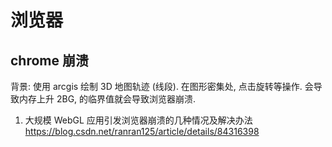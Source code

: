 # 浏览器

## chrome 崩溃

背景: 使用 arcgis 绘制 3D 地图轨迹 (线段). 在图形密集处, 点击旋转等操作. 会导致内存上升 2BG, 的临界值就会导致浏览器崩溃.

1. 大规模 WebGL 应用引发浏览器崩溃的几种情况及解决办法
   https://blog.csdn.net/ranran125/article/details/84316398
